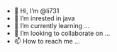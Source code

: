 - 👋 Hi, I’m @li731
- 👀 I’m inrested in java
- 🌱 I’m currently learning ...
- 💞️ I’m looking to collaborate on ...
- 📫 How to reach me ...

<!---
li731/li731 is a ✨ special ✨ repository because its `README.md` (this file) appears on your GitHub profile.
You can click the Preview link to take a look at your changes.
--->
